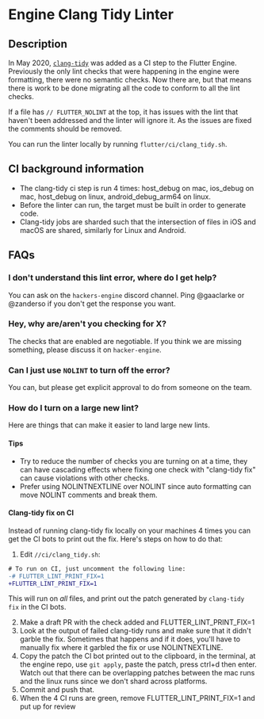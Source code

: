 # Engine Clang Tidy Linter

## Description

In May 2020, [`clang-tidy`](https://clang.llvm.org/extra/clang-tidy/) was added
as a CI step to the Flutter Engine. Previously the only lint checks that were
happening in the engine were formatting, there were no semantic checks. Now
there are, but that means there is work to be done migrating all the code to
conform to all the lint checks.

If a file has `// FLUTTER_NOLINT` at the top, it has issues with the lint that
haven't been addressed and the linter will ignore it. As the issues are fixed
the comments should be removed.

You can run the linter locally by running `flutter/ci/clang_tidy.sh`.

## CI background information

- The clang-tidy ci step is run 4 times: host_debug on mac, ios_debug on mac,
  host_debug on linux, android_debug_arm64 on linux.
- Before the linter can run, the target must be built in order to generate code.
- Clang-tidy jobs are sharded such that the intersection of files in iOS and
  macOS are shared, similarly for Linux and Android.

## FAQs

### I don't understand this lint error, where do I get help?

You can ask on the `hackers-engine` discord channel. Ping @gaaclarke or
@zanderso if you don't get the response you want.

### Hey, why are/aren't you checking for X?

The checks that are enabled are negotiable. If you think we are missing
something, please discuss it on `hacker-engine`.

### Can I just use `NOLINT` to turn off the error?

You can, but please get explicit approval to do from someone on the team.

### How do I turn on a large new lint?

Here are things that can make it easier to land large new lints.

#### Tips

- Try to reduce the number of checks you are turning on at a time, they can have
  cascading effects where fixing one check with "clang-tidy fix" can cause
  violations with other checks.
- Prefer using NOLINTNEXTLINE over NOLINT since auto formatting can move NOLINT
  comments and break them.

#### Clang-tidy fix on CI

Instead of running clang-tidy fix locally on your machines 4 times you can get
the CI bots to print out the fix. Here's steps on how to do that:

1. Edit `//ci/clang_tidy.sh`:

```diff
# To run on CI, just uncomment the following line:
-# FLUTTER_LINT_PRINT_FIX=1
+FLUTTER_LINT_PRINT_FIX=1
```

This will run on _all_ files, and print out the patch generated by
`clang-tidy fix` in the CI bots.

2. Make a draft PR with the check added and FLUTTER_LINT_PRINT_FIX=1
1. Look at the output of failed clang-tidy runs and make sure that it didn't
   garble the fix. Sometimes that happens and if it does, you'll have to
   manually fix where it garbled the fix or use NOLINTNEXTLINE.
1. Copy the patch the CI bot printed out to the clipboard, in the terminal, at
   the engine repo, use `git apply`, paste the patch, press ctrl+d then enter.
   Watch out that there can be overlapping patches between the mac runs and the
   linux runs since we don't shard across platforms.
1. Commit and push that.
1. When the 4 CI runs are green, remove FLUTTER_LINT_PRINT_FIX=1 and put up for
   review
